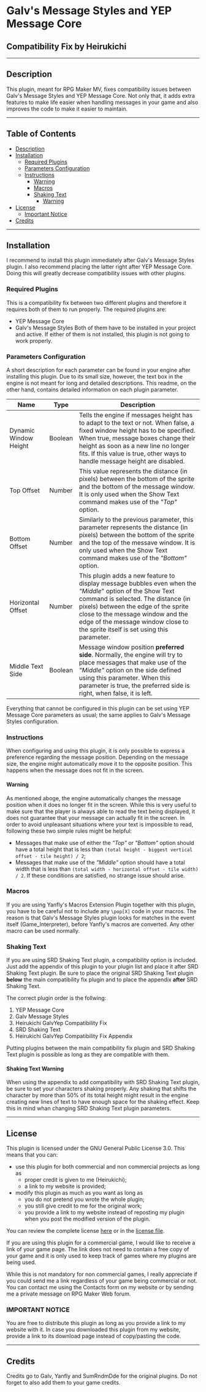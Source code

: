 # Galv's Message Styles and YEP Message Core
## Compatibility Fix by Heirukichi
----------
## Description
This plugin, meant for RPG Maker MV, fixes compatibility issues between Galv's Message Styles and YEP Message Core. Not only that, it adds extra features to make life easier when handling messages in your game and also improves the code to make it easier to maintain.

----------
## Table of Contents
* [Description](#description)
* [Installation](#installation)
  * [Required Plugins](#required-plugins)
  * [Parameters Configuration](#parameters-configuration)
  * [Instructions](#instructions)
    * [Warning](#warning)
    * [Macros](#macros)
    * [Shaking Text](#shaking-text)
      * [Warning](#shaking-text-warning)
* [License](#license)
  * [Important Notice](#important-notice)
* [Credits](#credits)

----------
## Installation
I recommend to install this plugin immediately after Galv's Message Styles plugin. I also recommend placing the latter right after YEP Message Core. Doing this will greatly decrease compatibility issues with other plugins.

### Required Plugins
This is a compatibility fix between two different plugins and therefore it requires both of them to run properly. The required plugins are:
* YEP Message Core
* Galv's Message Styles
Both of them have to be installed in your project and active. If either of them is not installed, this plugin is not going to work properly.

### Parameters Configuration
A short description for each parameter can be found in your engine after installing this plugin. Due to its small size, however, the text box in the engine is not meant for long and detailed descriptions. This readme, on the other hand, contains detailed information on each plugin parameter.

Name | Type | Description
---- | ---- | -----------
Dynamic Window Height | Boolean | Tells the engine if messages height has to adapt to the text or not. When false, a fixed window height has to be specified. When true, message boxes change their height as soon as a new line no longer fits. If this value is true, other ways to handle message height are disabled.
Top Offset | Number | This value represents the distance (in pixels) between the bottom of the sprite and the bottom of the message window. It is only used when the Show Text command makes use of the *"Top"* option.
Bottom Offset | Number | Similarly to the previous parameter, this parameter represents the distance (in pixels) between the bottom of the sprite and the top of the messave window. It is only used when the Show Text command makes use of the *"Bottom"* option.
Horizontal Offset | Number | This plugin adds a new feature to display message bubbles even when the *"Middle*" option of the Show Text command is selected. The distance (in pixels) between the edge of the sprite close to the message window and the edge of the message window close to the sprite itself is set using this parameter.
Middle Text Side | Boolean | Message window position **preferred side**. Normally, the engine will try to place messages that make use of the *"Middle"* option on the side defined using this parameter. When this parameter is true, the preferred side is right, when false, it is left.

Everything that cannot be configured in this plugin can be set using YEP Message Core parameters as usual; the same applies to Galv's Message Styles configuration.

### Instructions
When configuring and using this plugin, it is only possible to express a preference regarding the message position. Depending on the message size, the engine might automatically move it to the opposite position. This happens when the message does not fit in the screen.

#### Warning
As mentioned aboge, the engine automatically changes the message position when it does no longer fit in the screen. While this is very useful to make sure that the player is always able to read the text being displayed, it does not guarantee that your message can actually fit in the screen. In order to avoid unpleasant situations where your text is impossible to read, following these two simple rules might be helpful:
* Messages that make use of either the *"Top"* or *"Bottom"* option should have a total height that is less than `(total height - biggest vertical offset - tile height) / 2`;
* Messages that make use of the *"Middle"* option should have a total width that is less than `(total width - horizontal offset - tile width) / 2`.
If these conditions are satisfied, no strange issue should arise.

### Macros
If you are using Yanfly's Macros Extension Plugin together with this plugin, you have to be careful not to include any `\pop[X]` code in your macros. The reason is that Galv's Message Styles plugin looks for matches in the event itself (Game_Interpreter), before Yanfly's macros are converted. Any other macro can be used normally.

### Shaking Text
If you are using SRD Shaking Text plugin, a compatibility option is included. Just add the appendix of this plugin to your plugin list and place it after SRD Shaking Text plugin. Be sure to place the original SRD Shaking Text plugin **below** the main compatibility fix plugin and to place the appendix **after** SRD Shaking Text.

The correct plugin order is the follwing:
1. YEP Message Core
2. Galv Message Styles
3. Heirukichi GalvYep Compatibility Fix
4. SRD Shaking Text
5. Heirukichi GalvYep Compatibility Fix Appendix

Putting plugins between the main compatibility fix plugin and SRD Shaking Text plugin is possible as long as they are compatible with them.

#### Shaking Text Warning
When using the appendix to add compatibility with SRD Shaking Text plugin, be sure to set your characters shaking properly. Any shaking that shifts the character by more than 50% of its total height might result in the engine creating new lines of text to have enough space for the shaking effect. Keep this in mind whan changing SRD Shaking Text plugin parameters.

----------
## License
This plugin is licensed under the GNU General Public License 3.0. This means that you can:

* use this plugin for both commercial and non commercial projects as long as
  * proper credit is given to me (Heirukichi);
  * a link to my website is provided;
* modify this plugin as much as you want as long as
  * you do not pretend you wrote the whole plugin;
  * you still give credit to me for the original work;
  * you provide a link to my website instead of reposting my plugin when you post the modified version of the plugin.
  
You can review the complete license [here](https://www.gnu.org/licenses/gpl-3.0.html) or in the [license file](/LICENSE).

If you are using this plugin for a commercial game, I would like to receive a link of your game page. The link does not need to contain a free copy of your game and it is only used to keep track of games where my plugins are being used.

While this is not mandatory for non commercial games, I really appreciate if you could send me a link regardless of your game being commercial or not. You can contact me using the Contacts form on my website or by sending me a private message on RPG Maker Web forum.

### IMPORTANT NOTICE
You are free to distribute this plugin as long as you provide a link to my website with it. In case you downloaded this plugin from my website, provide a link to its download page instead of copy/pasting the code.

----------
## Credits
Credits go to Galv, Yanfly and SumRndmDde for the original plugins. Do not forget to also add them to your game credits.
